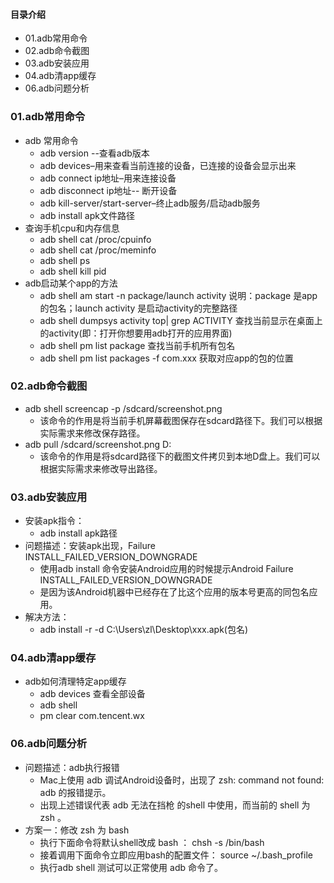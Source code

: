 #### 目录介绍
- 01.adb常用命令
- 02.adb命令截图
- 03.adb安装应用
- 04.adb清app缓存
- 06.adb问题分析



### 01.adb常用命令
- adb 常用命令
  - adb version --查看adb版本
  - adb devices–用来查看当前连接的设备，已连接的设备会显示出来
  - adb connect ip地址–用来连接设备
  - adb disconnect ip地址-- 断开设备
  - adb kill-server/start-server–终止adb服务/启动adb服务
  - adb install apk文件路径
- 查询手机cpu和内存信息
  - adb shell cat /proc/cpuinfo
  - adb shell cat /proc/meminfo
  - adb shell ps
  - adb shell kill pid
- adb启动某个app的方法
  - adb shell am start -n package/launch activity   说明：package 是app的包名；launch activity 是启动activity的完整路径
  - adb shell dumpsys activity top| grep ACTIVITY   查找当前显示在桌面上的activity(即：打开你想要用adb打开的应用界面)
  - adb shell pm list package    查找当前手机所有包名
  - adb shell pm list packages -f com.xxx     获取对应app的包的位置



### 02.adb命令截图
- adb shell screencap -p /sdcard/screenshot.png
  - 该命令的作用是将当前手机屏幕截图保存在sdcard路径下。我们可以根据实际需求来修改保存路径。
- adb pull /sdcard/screenshot.png D:
  - 该命令的作用是将sdcard路径下的截图文件拷贝到本地D盘上。我们可以根据实际需求来修改导出路径。



### 03.adb安装应用
- 安装apk指令：
  - adb install apk路径
- 问题描述：安装apk出现，Failure INSTALL_FAILED_VERSION_DOWNGRADE
  - 使用adb install 命令安装Android应用的时候提示Android Failure INSTALL_FAILED_VERSION_DOWNGRADE
  - 是因为该Android机器中已经存在了比这个应用的版本号更高的同包名应用。
- 解决方法：
  - adb install -r -d C:\Users\zl\Desktop\xxx.apk(包名)



### 04.adb清app缓存
- adb如何清理特定app缓存
  - adb devices 查看全部设备
  - adb shell
  - pm clear com.tencent.wx



### 06.adb问题分析
- 问题描述：adb执行报错
  - Mac上使用 adb 调试Android设备时，出现了 zsh: command not found: adb 的报错提示。
  - 出现上述错误代表 adb 无法在挡枪 的shell 中使用，而当前的 shell 为 zsh 。
- 方案一：修改 zsh 为 bash
  - 执行下面命令将默认shell改成 bash ： chsh -s /bin/bash 
  - 接着调用下面命令立即应用bash的配置文件： source ~/.bash_profile 
  - 执行adb shell 测试可以正常使用 adb 命令了。





